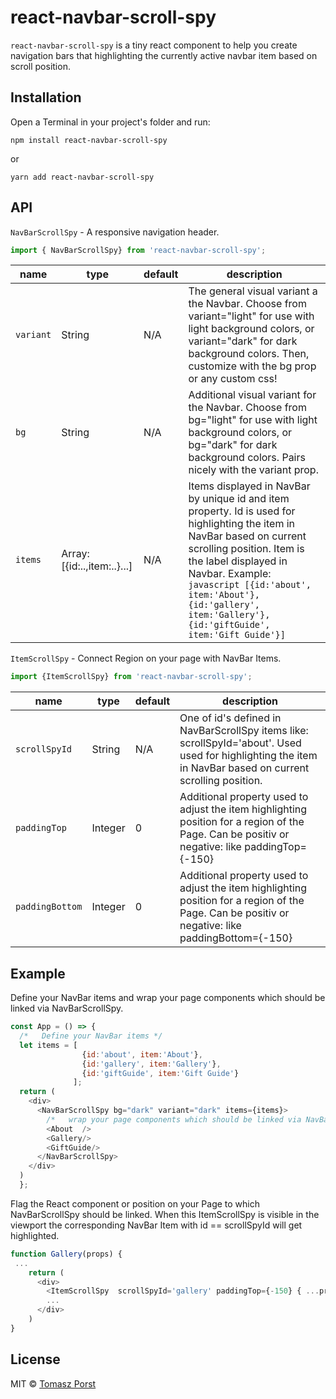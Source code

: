 # react-navbar-scroll-spy
`react-navbar-scroll-spy` is a tiny react component to help you create navigation bars
that highlighting the currently active navbar item based on scroll position.

## Installation

Open a Terminal in your project's folder and run:


```
npm install react-navbar-scroll-spy

```
or

```
yarn add react-navbar-scroll-spy

```

## API

`NavBarScrollSpy` - A responsive navigation header.
```javascript
import { NavBarScrollSpy} from 'react-navbar-scroll-spy';
```

| name | type | default | description |
| ---- | -------- | ------- | ----------- |
| `variant` | String | N/A | The general visual variant a the Navbar.  Choose from variant="light" for use with light background colors, or variant="dark" for dark background colors. Then, customize with the bg prop or any custom css!|
| `bg` | String | N/A |  Additional visual variant for the Navbar. Choose from bg="light" for use with light background colors, or bg="dark" for dark background colors. Pairs nicely with the variant prop. |
| `items` | Array: [{id:..,item:..}...] | N/A  | Items displayed in NavBar by unique id and item property. Id is used for highlighting the item in NavBar based on current scrolling position. Item is the label displayed in Navbar. Example: ```javascript [{id:'about', item:'About'},{id:'gallery', item:'Gallery'},{id:'giftGuide', item:'Gift Guide'}]```|


`ItemScrollSpy` - Connect Region on your page with NavBar Items.
```javascript
import {ItemScrollSpy} from 'react-navbar-scroll-spy';
```

| name | type | default | description |
| ---- | -------- | ------- | ----------- |
| `scrollSpyId` | String | N/A | One of id's defined in NavBarScrollSpy items like: scrollSpyId='about'. Used used for highlighting the item in NavBar based on current scrolling position.|
| `paddingTop` | Integer | 0 |  Additional property used to adjust the item highlighting position for a region of the Page. Can be positiv or negative: like paddingTop={-150} |
| `paddingBottom` | Integer | 0 | Additional property used to adjust the item highlighting position for a region of the Page. Can be positiv or negative: like paddingBottom={-150}|



## Example


 Define your NavBar items and wrap your page components which should be linked via NavBarScrollSpy.

```javascript
const App = () => {
  /*   Define your NavBar items */
  let items = [
                {id:'about', item:'About'},
                {id:'gallery', item:'Gallery'},
                {id:'giftGuide', item:'Gift Guide'}
              ];
  return (
    <div>
      <NavBarScrollSpy bg="dark" variant="dark" items={items}>
        /*   wrap your page components which should be linked via NavBarScrollSpy */
        <About  />
        <Gallery/>
        <GiftGuide/>
      </NavBarScrollSpy>
    </div>
  )
  };
```

 Flag the React component or position on your Page to which NavBarScrollSpy should be linked.
 When this ItemScrollSpy is visible in the viewport the corresponding NavBar Item with id == scrollSpyId will get highlighted.

```javascript
function Gallery(props) {
 ...
    return (
      <div>
        <ItemScrollSpy  scrollSpyId='gallery' paddingTop={-150} { ...props}>
        ...
      </div>
    )
}
```



## License

MIT © [Tomasz Porst](https://github.com/tporst)
